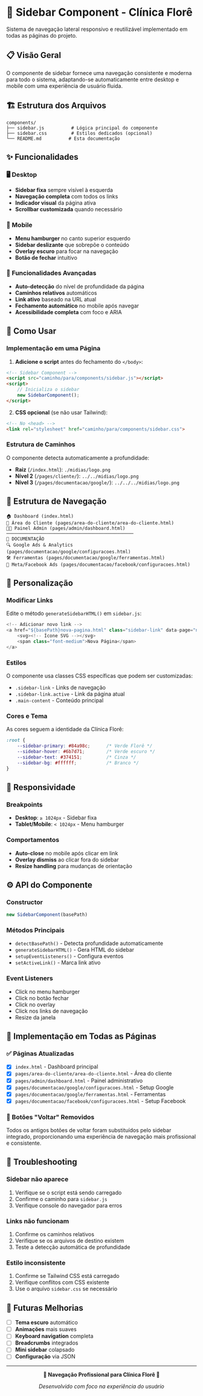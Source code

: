 # 🧭 Sidebar Component - Clínica Florê

Sistema de navegação lateral responsivo e reutilizável implementado em todas as páginas do projeto.

## 📋 Visão Geral

O componente de sidebar fornece uma navegação consistente e moderna para todo o sistema, adaptando-se automaticamente entre desktop e mobile com uma experiência de usuário fluida.

## 🏗️ Estrutura dos Arquivos

```
components/
├── sidebar.js          # Lógica principal do componente
├── sidebar.css         # Estilos dedicados (opcional)
└── README.md          # Esta documentação
```

## ✨ Funcionalidades

### 🖥️ Desktop
- **Sidebar fixa** sempre visível à esquerda
- **Navegação completa** com todos os links
- **Indicador visual** da página ativa
- **Scrollbar customizada** quando necessário

### 📱 Mobile
- **Menu hamburger** no canto superior esquerdo
- **Sidebar deslizante** que sobrepõe o conteúdo
- **Overlay escuro** para focar na navegação
- **Botão de fechar** intuitivo

### 🎯 Funcionalidades Avançadas
- **Auto-detecção** do nível de profundidade da página
- **Caminhos relativos** automáticos
- **Link ativo** baseado na URL atual
- **Fechamento automático** no mobile após navegar
- **Acessibilidade completa** com foco e ARIA

## 🚀 Como Usar

### Implementação em uma Página

1. **Adicione o script** antes do fechamento do `</body>`:

```html
<!-- Sidebar Component -->
<script src="caminho/para/components/sidebar.js"></script>
<script>
    // Inicializa o sidebar
    new SidebarComponent();
</script>
```

2. **CSS opcional** (se não usar Tailwind):

```html
<!-- No <head> -->
<link rel="stylesheet" href="caminho/para/components/sidebar.css">
```

### Estrutura de Caminhos

O componente detecta automaticamente a profundidade:

- **Raiz** (`/index.html`): `./midias/logo.png`
- **Nível 2** (`/pages/cliente/`): `../../midias/logo.png`  
- **Nível 3** (`/pages/documentacao/google/`): `../../../midias/logo.png`

## 🎨 Estrutura de Navegação

```
🏠 Dashboard (index.html)
👤 Área do Cliente (pages/area-do-cliente/area-do-cliente.html)
👨‍💼 Painel Admin (pages/admin/dashboard.html)
───────────────────────────────────────────────
📖 DOCUMENTAÇÃO
🔍 Google Ads & Analytics (pages/documentacao/google/configuracoes.html)
🛠️ Ferramentas (pages/documentacao/google/ferramentas.html)
📘 Meta/Facebook Ads (pages/documentacao/facebook/configuracoes.html)
```

## 🔧 Personalização

### Modificar Links

Edite o método `generateSidebarHTML()` em `sidebar.js`:

```javascript
<!-- Adicionar novo link -->
<a href="${basePath}nova-pagina.html" class="sidebar-link" data-page="nova">
    <svg><!-- Ícone SVG --></svg>
    <span class="font-medium">Nova Página</span>
</a>
```

### Estilos

O componente usa classes CSS específicas que podem ser customizadas:

- `.sidebar-link` - Links de navegação
- `.sidebar-link.active` - Link da página atual
- `.main-content` - Conteúdo principal

### Cores e Tema

As cores seguem a identidade da Clínica Florê:

```css
:root {
    --sidebar-primary: #84a98c;      /* Verde Florê */
    --sidebar-hover: #6b7d71;        /* Verde escuro */
    --sidebar-text: #374151;         /* Cinza */
    --sidebar-bg: #ffffff;           /* Branco */
}
```

## 📱 Responsividade

### Breakpoints
- **Desktop**: `≥ 1024px` - Sidebar fixa
- **Tablet/Mobile**: `< 1024px` - Menu hamburger

### Comportamentos
- **Auto-close** no mobile após clicar em link
- **Overlay dismiss** ao clicar fora do sidebar
- **Resize handling** para mudanças de orientação

## ⚙️ API do Componente

### Constructor
```javascript
new SidebarComponent(basePath)
```

### Métodos Principais
- `detectBasePath()` - Detecta profundidade automaticamente
- `generateSidebarHTML()` - Gera HTML do sidebar
- `setupEventListeners()` - Configura eventos
- `setActiveLink()` - Marca link ativo

### Event Listeners
- Click no menu hamburger
- Click no botão fechar
- Click no overlay
- Click nos links de navegação
- Resize da janela

## 🎯 Implementação em Todas as Páginas

### ✅ Páginas Atualizadas

- [x] `index.html` - Dashboard principal
- [x] `pages/area-do-cliente/area-do-cliente.html` - Área do cliente
- [x] `pages/admin/dashboard.html` - Painel administrativo
- [x] `pages/documentacao/google/configuracoes.html` - Setup Google
- [x] `pages/documentacao/google/ferramentas.html` - Ferramentas
- [x] `pages/documentacao/facebook/configuracoes.html` - Setup Facebook

### 🔄 Botões "Voltar" Removidos

Todos os antigos botões de voltar foram substituídos pelo sidebar integrado, proporcionando uma experiência de navegação mais profissional e consistente.

## 🐛 Troubleshooting

### Sidebar não aparece
1. Verifique se o script está sendo carregado
2. Confirme o caminho para `sidebar.js`
3. Verifique console do navegador para erros

### Links não funcionam
1. Confirme os caminhos relativos
2. Verifique se os arquivos de destino existem
3. Teste a detecção automática de profundidade

### Estilo inconsistente
1. Confirme se Tailwind CSS está carregado
2. Verifique conflitos com CSS existente
3. Use o arquivo `sidebar.css` se necessário

## 🔄 Futuras Melhorias

- [ ] **Tema escuro** automático
- [ ] **Animações** mais suaves
- [ ] **Keyboard navigation** completa
- [ ] **Breadcrumbs** integrados
- [ ] **Mini sidebar** colapsado
- [ ] **Configuração** via JSON

---

<div align="center">

**🌟 Navegação Profissional para Clínica Florê 🌟**

*Desenvolvido com foco na experiência do usuário*

</div> 